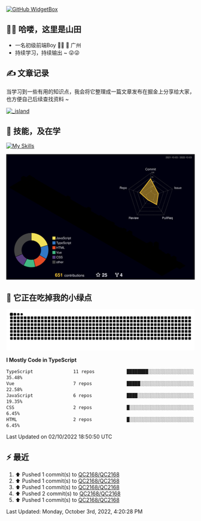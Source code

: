 [![GitHub WidgetBox](https://github-widgetbox.vercel.app/api/profile?username=qc2168&data=followers,repositories,stars,commits)](https://github.com/qc2168/github-widgetbox)

## 🙋‍♂️ 哈喽，这里是山田

- 一名初级前端Boy 👨‍💻 📍 广州
- 持续学习，持续输出 ~ 😜😜

## ✍️ 文章记录
当学习到一些有用的知识点，我会将它整理成一篇文章发布在掘金上分享给大家，也方便自己后续查找资料 ~

[![_island](https://lf3-cdn-tos.bytescm.com/obj/static/xitu_juejin_web/e08da34488b114bd4c665ba2fa520a31.svg)
](https://juejin.cn/user/2858385965322935/posts)

## 🚀 技能，及在学

[![My Skills](https://skillicons.dev/icons?i=vite,tailwind,vue,react,electron,webpack,nodejs,php,wasm,python)](https://github.com/qc2168)


![rainbow gif](https://raw.githubusercontent.com/QC2168/QC2168/main/profile-3d-contrib/profile-night-rainbow.svg)




## 🐍 它正在吃掉我的小绿点

![snake gif](https://raw.githubusercontent.com/QC2168/QC2168/77e198e28fb66a14643e4e58f5b713c0cc565cfd/github-contribution-grid-snake-dark.svg)

<!--START_SECTION:waka-->
**I Mostly Code in TypeScript** 

```text
TypeScript               11 repos            ████████░░░░░░░░░░░░░░░░░   35.48% 
Vue                      7 repos             █████░░░░░░░░░░░░░░░░░░░░   22.58% 
JavaScript               6 repos             ████░░░░░░░░░░░░░░░░░░░░░   19.35% 
CSS                      2 repos             █░░░░░░░░░░░░░░░░░░░░░░░░   6.45% 
HTML                     2 repos             █░░░░░░░░░░░░░░░░░░░░░░░░   6.45%

```



 Last Updated on 02/10/2022 18:50:50 UTC
<!--END_SECTION:waka-->


## ⚡ 最近
<!--RECENT_ACTIVITY:start-->
1. ⬆️ Pushed 1 commit(s) to [QC2168/QC2168](https://github.com/QC2168/QC2168)
2. ⬆️ Pushed 1 commit(s) to [QC2168/QC2168](https://github.com/QC2168/QC2168)
3. ⬆️ Pushed 1 commit(s) to [QC2168/QC2168](https://github.com/QC2168/QC2168)
4. ⬆️ Pushed 2 commit(s) to [QC2168/QC2168](https://github.com/QC2168/QC2168)
5. ⬆️ Pushed 1 commit(s) to [QC2168/QC2168](https://github.com/QC2168/QC2168)
<!--RECENT_ACTIVITY:end-->

<!--RECENT_ACTIVITY:last_update-->
Last Updated: Monday, October 3rd, 2022, 4:20:28 PM
<!--RECENT_ACTIVITY:last_update_end-->